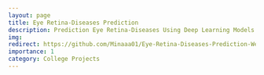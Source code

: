 ```yaml
---
layout: page
title: Eye Retina-Diseases Prediction
description: Prediction Eye Retina-Diseases Using Deep Learning Models
img:
redirect: https://github.com/Minaaa01/Eye-Retina-Diseases-Prediction-Website
importance: 1
category: College Projects
---
```

